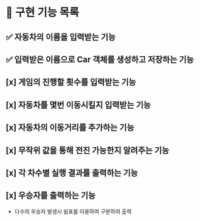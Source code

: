 # 🚀 구현 기능 목록

## ✅ 자동차의 이름을 입력받는 기능

## ✅ 입력받은 이름으로 Car 객체를 생성하고 저장하는 기능

## [x] 게임의 진행할 횟수를 입력받는 기능

## [x] 자동차를 몇번 이동시킬지 입력받는 기능

## [x] 자동차의 이동거리를 추가하는 기능

## [x] 무작위 값을 통해 전진 가능한지 알려주는 기능

## [x] 각 차수별 실행 결과를 출력하는 기능

## [x] 우승자를 출력하는 기능
- 다수의 우승자 발생시 쉼표를 이용하여 구분하여 출력
